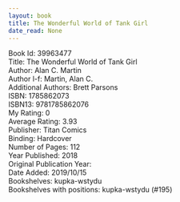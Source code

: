 ```yaml
---
layout: book
title: The Wonderful World of Tank Girl
date_read: None
---
```


Book Id: 39963477<br />
Title: The Wonderful World of Tank Girl<br />
Author: Alan C. Martin<br />
Author l-f: Martin, Alan C.<br />
Additional Authors: Brett Parsons<br />
ISBN: 1785862073<br />
ISBN13: 9781785862076<br />
My Rating: 0<br />
Average Rating: 3.93<br />
Publisher: Titan Comics<br />
Binding: Hardcover<br />
Number of Pages: 112<br />
Year Published: 2018<br />
Original Publication Year: <br />
Date Added: 2019/10/15<br />
Bookshelves: kupka-wstydu<br />
Bookshelves with positions: kupka-wstydu (#195)<br />

